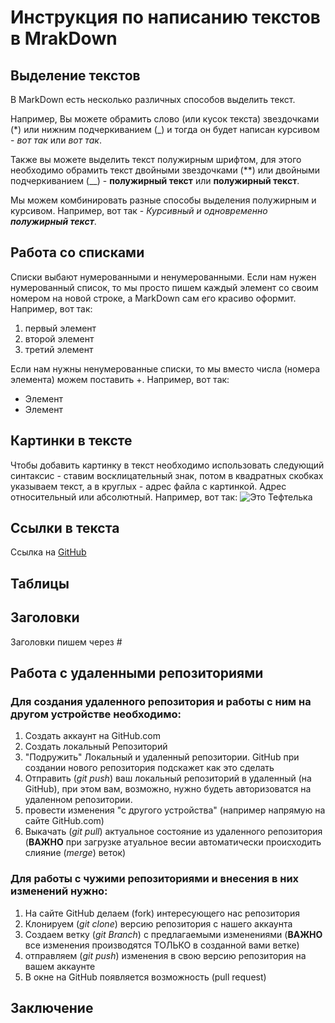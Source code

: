 # Инструкция по написанию текстов в MrakDown

## Выделение текстов

В MarkDown есть несколько различных способов выделить текст. 

Например, Вы можете обрамить слово (или кусок текста) звездочками (*) или нижним подчеркиванием (_) и тогда он будет написан курсивом - *вот так* или _вот так_.

Также вы можете выделить текст полужирным шрифтом, для этого необходимо обрамить текст двойными звездочками (**) или двойными подчеркиванием (__) - **полужирный текст** или __полужирный текст__.

Мы можем комбинировать разные способы выделения полужирным и курсивом. Например, вот так - _Курсивный и одновременно **полужирный текст**_.

## Работа со списками

Списки выбают нумерованными и ненумерованными. Если нам нужен нумерованный список, то мы просто пишем каждый элемент со своим номером на новой строке, а MarkDown сам его красиво оформит. Например, вот так:
1. первый элемент
2. второй элемент
3. третий элемент

Если нам нужны ненумерованные списки, то мы вместо числа (номера элемента) можем поставить +. Например, вот так:
+ Элемент
+ Элемент

## Картинки в тексте

Чтобы добавить картинку в текст необходимо использовать следующий синтаксис - ставим восклицательный знак, потом в квадратных скобках указываем текст, а в круглых - адрес файла с картинкой. Адрес относительный или абсолютный. Например, вот так:
![Это Тефтелька](Teftelka.jpg)

## Ссылки в текста

Ссылка на [GitHub](https://github.com/)

## Таблицы

## Заголовки
Заголовки пишем через #

## Работа с удаленными репозиториями
### Для создания удаленного репозитория и работы с ним на другом устройстве необходимо:
1. Cоздать аккаунт на GitHub.com
2. Создать локальный Репозиторий
3. "Подружить" Локальный и удаленный репозитории. GitHub при создании нового репозитория подскажет как это сделать
4. Отправить (*git push*) ваш локальный репозиторий в удаленный (на GitHub), при этом вам, возможно, нужно будеть авторизоватся на удаленном репозитории.
5. провести изменения "с другого устройства" (например напрямую на сайте GitHub.com)
6. Выкачать (*git pull*) актуальное состояние из удаленного репозитория (**ВАЖНО** при загрузке атуальное весии автоматически происходить слияние (*merge*) веток)
### Для работы с чужими репозиториями и внесения в них изменений нужно:
1. На сайте GitHub делаем (fork) интересующего нас репозитория 
2. Клонируем (*git clone*) версию репозитория с нашего аккаунта
3. Создаем ветку (*git Branch*) с предлагаемыми изменениями (**ВАЖНО** все изменения производятся ТОЛЬКО в созданной вами ветке)
4. отправляем (*git push*) изменения в свою версию репозитория на вашем аккаунте
6. В окне на GitHub появляется возможность (pull request)
## Заключение